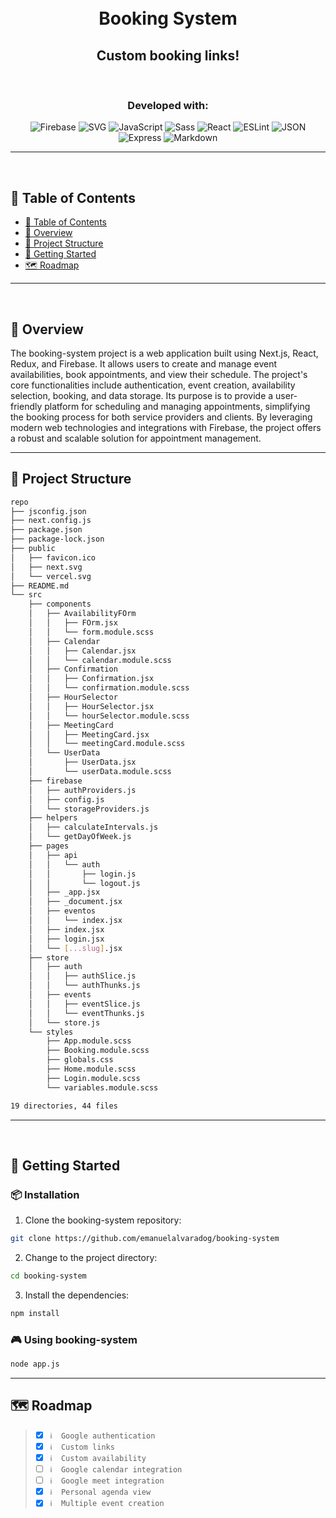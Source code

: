 <div align="center">
<h1 align="center">
<br>Booking System
</h1>
<h2>Custom booking links!</h2>
<br>
<h3>Developed with:</h3>

<p align="center">
<img src="https://img.shields.io/badge/Firebase-FFCA28.svg?style&logo=Firebase&logoColor=black" alt="Firebase" />
<img src="https://img.shields.io/badge/SVG-FFB13B.svg?style&logo=SVG&logoColor=black" alt="SVG" />
<img src="https://img.shields.io/badge/JavaScript-F7DF1E.svg?style&logo=JavaScript&logoColor=black" alt="JavaScript" />
<img src="https://img.shields.io/badge/Sass-CC6699.svg?style&logo=Sass&logoColor=white" alt="Sass" />
<img src="https://img.shields.io/badge/React-61DAFB.svg?style&logo=React&logoColor=black" alt="React" />

<img src="https://img.shields.io/badge/ESLint-4B32C3.svg?style&logo=ESLint&logoColor=white" alt="ESLint" />
<img src="https://img.shields.io/badge/JSON-000000.svg?style&logo=JSON&logoColor=white" alt="JSON" />
<img src="https://img.shields.io/badge/Express-000000.svg?style&logo=Express&logoColor=white" alt="Express" />
<img src="https://img.shields.io/badge/Markdown-000000.svg?style&logo=Markdown&logoColor=white" alt="Markdown" />
</p>
</div>

---

<br>

## 📒 Table of Contents

- [📒 Table of Contents](#-table-of-contents)
- [📍 Overview](#-overview)
- [📂 Project Structure](#project-structure)
- [🚀 Getting Started](#-getting-started)
- [🗺 Roadmap](#-roadmap)

---

<br>

## 📍 Overview

The booking-system project is a web application built using Next.js, React, Redux, and Firebase. It allows users to create and manage event availabilities, book appointments, and view their schedule. The project's core functionalities include authentication, event creation, availability selection, booking, and data storage. Its purpose is to provide a user-friendly platform for scheduling and managing appointments, simplifying the booking process for both service providers and clients. By leveraging modern web technologies and integrations with Firebase, the project offers a robust and scalable solution for appointment management.

---

## 📂 Project Structure

```bash
repo
├── jsconfig.json
├── next.config.js
├── package.json
├── package-lock.json
├── public
│   ├── favicon.ico
│   ├── next.svg
│   └── vercel.svg
├── README.md
└── src
    ├── components
    │   ├── AvailabilityFOrm
    │   │   ├── FOrm.jsx
    │   │   └── form.module.scss
    │   ├── Calendar
    │   │   ├── Calendar.jsx
    │   │   └── calendar.module.scss
    │   ├── Confirmation
    │   │   ├── Confirmation.jsx
    │   │   └── confirmation.module.scss
    │   ├── HourSelector
    │   │   ├── HourSelector.jsx
    │   │   └── hourSelector.module.scss
    │   ├── MeetingCard
    │   │   ├── MeetingCard.jsx
    │   │   └── meetingCard.module.scss
    │   └── UserData
    │       ├── UserData.jsx
    │       └── userData.module.scss
    ├── firebase
    │   ├── authProviders.js
    │   ├── config.js
    │   └── storageProviders.js
    ├── helpers
    │   ├── calculateIntervals.js
    │   └── getDayOfWeek.js
    ├── pages
    │   ├── api
    │   │   └── auth
    │   │       ├── login.js
    │   │       └── logout.js
    │   ├── _app.jsx
    │   ├── _document.jsx
    │   ├── eventos
    │   │   └── index.jsx
    │   ├── index.jsx
    │   ├── login.jsx
    │   └── [...slug].jsx
    ├── store
    │   ├── auth
    │   │   ├── authSlice.js
    │   │   └── authThunks.js
    │   ├── events
    │   │   ├── eventSlice.js
    │   │   └── eventThunks.js
    │   └── store.js
    └── styles
        ├── App.module.scss
        ├── Booking.module.scss
        ├── globals.css
        ├── Home.module.scss
        ├── Login.module.scss
        └── variables.module.scss

19 directories, 44 files
```

---

<br>

## 🚀 Getting Started

### 📦 Installation

1. Clone the booking-system repository:

```sh
git clone https://github.com/emanuelalvaradog/booking-system
```

2. Change to the project directory:

```sh
cd booking-system
```

3. Install the dependencies:

```sh
npm install
```

### 🎮 Using booking-system

```sh
node app.js
```

---

## 🗺 Roadmap

> - [x] `ℹ️  Google authentication`
> - [x] `ℹ️  Custom links`
> - [x] `ℹ️  Custom availability`
> - [ ] `ℹ️  Google calendar integration`
> - [ ] `ℹ️  Google meet integration`
> - [x] `ℹ️  Personal agenda view`
> - [x] `ℹ️  Multiple event creation`
